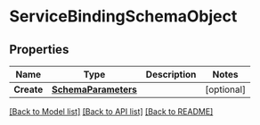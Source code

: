 # ServiceBindingSchemaObject

## Properties

Name | Type | Description | Notes
------------ | ------------- | ------------- | -------------
**Create** | [**SchemaParameters**](SchemaParameters.md) |  | [optional] 

[[Back to Model list]](../README.md#documentation-for-models) [[Back to API list]](../README.md#documentation-for-api-endpoints) [[Back to README]](../README.md)


